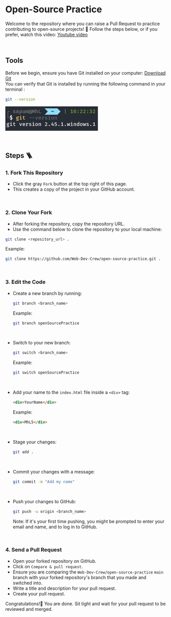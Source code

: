 # Open-Source Practice

Welcome to the repository where you can raise a Pull Request to practice contributing to open-source projects! 🎉 Follow the steps below, or if you prefer, watch this video: 
[Youtube video](https://youtu.be/OBILb7L65Ik?si=7QjuQuZD5x6OTSFd)

<br/>
 
## Tools

Before we begin, ensure you have Git installed on your computer: [Download Git](https://www.git-scm.com/) <br/>
You can verify that Git is installed by running the following command in your terminal :

```bash
git --version
```

![alt text](image.png)

<br/>

## Steps 🪜

### 1. Fork This Repository

- Click the gray `Fork` button at the top right of this page.
- This creates a copy of the project in your GitHub account.

<br/>

### 2. Clone Your Fork

- After forking the repository, copy the repository URL.
- Use the command below to clone the repository to your local machine:

```bash
git clone <repository_url> .
```

Example:

```bash
git clone https://github.com/Web-Dev-Crew/open-source-practice.git .
```

<br/>

### 3. Edit the Code

- Create a new branch by running:
  ```bash
  git branch <branch_name>
  ```
  Example:
  ```bash
  git branch openSourcePractice
  ```

<br/>
 
- Switch to your new branch:
  ```bash
  git switch <branch_name>
  ```
  Example:
  ```bash
  git switch openSourcePractice
  ```
  
<br/>
 
- Add your name to the `index.html` file inside a `<div>` tag:
  ```html
  <div>YourName</div>
  ```
  Example:
  ```html
  <div>MhL5</div>
  ```
  
<br/>
 
- Stage your changes:
  ```bash
  git add .
  ```
  
<br/>
 
- Commit your changes with a message:
  ```bash
  git commit -m "Add my name"
  ```
  
<br/>
 
- Push your changes to GitHub:
  ```bash
  git push -u origin <branch_name>
  ```
  Note: If it's your first time pushing, you might be prompted to enter your email and name, and to log in to GitHub.

<br/>
 
### 4. Send a Pull Request

- Open your forked repository on GitHub.
- Click on `Compare & pull request`.
- Ensure you are comparing the `Web-Dev-Crew/open-source-practice` `main` branch with your forked repository's branch that you made and switched into.
- Write a title and description for your pull request.
- Create your pull request.

Congratulations!🎉 You are done. Sit tight and wait for your pull request to be reviewed and merged.
